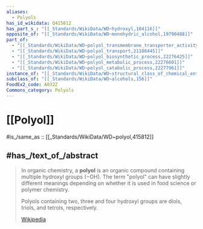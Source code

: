 ```yaml
---
aliases:
  - Polyols
has_id_wikidata: Q415812
has_part_s_: "[[_Standards/WikiData/WD~hydroxyl,104116]]"
opposite_of: "[[_Standards/WikiData/WD~monohydric_alcohol,19790488]]"
part_of:
  - "[[_Standards/WikiData/WD~polyol_transmembrane_transporter_activity,21106440]]"
  - "[[_Standards/WikiData/WD~polyol_transport,21106445]]"
  - "[[_Standards/WikiData/WD~polyol_biosynthetic_process,22276425]]"
  - "[[_Standards/WikiData/WD~polyol_metabolic_process,22276601]]"
  - "[[_Standards/WikiData/WD~polyol_catabolic_process,22277961]]"
instance_of: "[[_Standards/WikiData/WD~structural_class_of_chemical_entities,47154513]]"
subclass_of: "[[_Standards/WikiData/WD~alcohols,156]]"
FoodEx2_code: A032Z
Commons_category: Polyols
---
```


# [[Polyol]] 

#is_/same_as :: [[_Standards/WikiData/WD~polyol,415812]] 

## #has_/text_of_/abstract 

> In organic chemistry, a **polyol** is an organic compound containing multiple hydroxyl groups (−OH). 
> The term "polyol" can have slightly different 
> meanings depending on whether it is used in food science or polymer chemistry. 
> 
> Polyols containing two, three and four hydroxyl groups are diols, triols, and tetrols, respectively.
>
> [Wikipedia](https://en.wikipedia.org/wiki/Polyol) 

